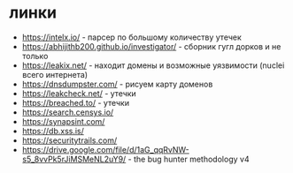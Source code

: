 # линки

- https://intelx.io/ - парсер по большому количеству утечек
- https://abhijithb200.github.io/investigator/ - сборник гугл дорков и не только
- https://leakix.net/ - находит домены и  возможные уязвимости (nuclei всего интернета)
- https://dnsdumpster.com/ - рисуем карту доменов
- https://leakcheck.net/ - утечки
- https://breached.to/ - утечки
- https://search.censys.io/
- https://synapsint.com/
- https://db.xss.is/
- https://securitytrails.com/
- https://drive.google.com/file/d/1aG_qqRvNW-s5_8vvPk5rJiMSMeNL2uY9/ - the bug hunter methodology v4